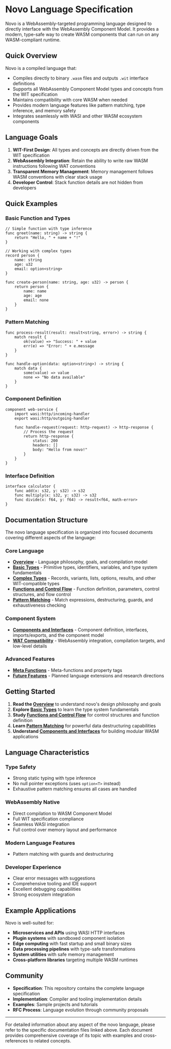 # Novo Language Specification

Novo is a WebAssembly-targeted programming language designed to directly interface with the WebAssembly Component Model. It provides a modern, type-safe way to create WASM components that can run on any WASM-compliant runtime.

## Quick Overview

Novo is a compiled language that:
- Compiles directly to binary `.wasm` files and outputs `.wit` interface definitions
- Supports all WebAssembly Component Model types and concepts from the WIT specification
- Maintains compatibility with core WASM when needed
- Provides modern language features like pattern matching, type inference, and memory safety
- Integrates seamlessly with WASI and other WASM ecosystem components

## Language Goals

1. **WIT-First Design**: All types and concepts are directly driven from the WIT specification
2. **WebAssembly Integration**: Retain the ability to write raw WASM instructions following WAT conventions
3. **Transparent Memory Management**: Memory management follows WASM conventions with clear stack usage
4. **Developer Control**: Stack function details are not hidden from developers

## Quick Examples

### Basic Function and Types

```novo
// Simple function with type inference
func greet(name: string) -> string {
    return "Hello, " + name + "!"
}

// Working with complex types
record person {
    name: string
    age: u32
    email: option<string>
}

func create-person(name: string, age: u32) -> person {
    return person {
        name: name
        age: age
        email: none
    }
}
```

### Pattern Matching

```novo
func process-result(result: result<string, error>) -> string {
    match result {
        ok(value) => "Success: " + value
        err(e) => "Error: " + e.message
    }
}

func handle-option(data: option<string>) -> string {
    match data {
        some(value) => value
        none => "No data available"
    }
}
```

### Component Definition

```novo
component web-service {
    import wasi:http/incoming-handler
    export wasi:http/outgoing-handler

    func handle-request(request: http-request) -> http-response {
        // Process the request
        return http-response {
            status: 200
            headers: []
            body: "Hello from novo!"
        }
    }
}
```

### Interface Definition

```novo
interface calculator {
    func add(x: s32, y: s32) -> s32
    func multiply(x: s32, y: s32) -> s32
    func divide(x: f64, y: f64) -> result<f64, math-error>
}
```

## Documentation Structure

The novo language specification is organized into focused documents covering different aspects of the language:

### Core Language

- **[Overview](spec/overview.md)** - Language philosophy, goals, and compilation model
- **[Basic Types](spec/basic-types.md)** - Primitive types, identifiers, variables, and type system fundamentals
- **[Complex Types](spec/complex-types.md)** - Records, variants, lists, options, results, and other WIT-compatible types
- **[Functions and Control Flow](spec/functions-control-flow.md)** - Function definition, parameters, control structures, and flow control
- **[Pattern Matching](spec/pattern-matching.md)** - Match expressions, destructuring, guards, and exhaustiveness checking

### Component System

- **[Components and Interfaces](spec/components-interfaces.md)** - Component definition, interfaces, imports/exports, and the component model
- **[WAT Compatibility](spec/wat-compatibility.md)** - WebAssembly integration, compilation targets, and low-level details

### Advanced Features

- **[Meta Functions](spec/meta-functions.md)** - Meta-functions and property tags
- **[Future Features](spec/future-features.md)** - Planned language extensions and research directions

## Getting Started

1. **Read the [Overview](spec/overview.md)** to understand novo's design philosophy and goals
2. **Explore [Basic Types](spec/basic-types.md)** to learn the type system fundamentals
3. **Study [Functions and Control Flow](spec/functions-control-flow.md)** for control structures and function definition
4. **Learn [Pattern Matching](spec/pattern-matching.md)** for powerful data destructuring capabilities
5. **Understand [Components and Interfaces](spec/components-interfaces.md)** for building modular WASM applications

## Language Characteristics

### Type Safety
- Strong static typing with type inference
- No null pointer exceptions (uses `option<T>` instead)
- Exhaustive pattern matching ensures all cases are handled

### WebAssembly Native
- Direct compilation to WASM Component Model
- Full WIT specification compliance
- Seamless WASI integration
- Full control over memory layout and performance

### Modern Language Features
- Pattern matching with guards and destructuring

### Developer Experience
- Clear error messages with suggestions
- Comprehensive tooling and IDE support
- Excellent debugging capabilities
- Strong ecosystem integration

## Example Applications

Novo is well-suited for:
- **Microservices and APIs** using WASI HTTP interfaces
- **Plugin systems** with sandboxed component isolation
- **Edge computing** with fast startup and small binary sizes
- **Data processing pipelines** with type-safe transformations
- **System utilities** with safe memory management
- **Cross-platform libraries** targeting multiple WASM runtimes

## Community

- **Specification**: This repository contains the complete language specification
- **Implementation**: Compiler and tooling implementation details
- **Examples**: Sample projects and tutorials
- **RFC Process**: Language evolution through community proposals

---

For detailed information about any aspect of the novo language, please refer to the specific documentation files linked above. Each document provides comprehensive coverage of its topic with examples and cross-references to related concepts.
